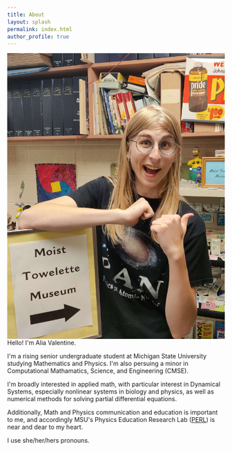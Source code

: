 ```yaml
---
title: About
layout: splash
permalink: index.html
author_profile: true
---
```


<img style="float: right;" align="left" src="./assets/images/av_1.jpg" alt="Alia" style="width:500px;height:610px;"/>


Hello! I'm Alia Valentine.

I'm a rising senior undergraduate student at Michigan State University studying Mathematics and Physics. I'm also persuing a minor in Computational Mathamatics, Science, and Engineering (CMSE). 

I'm broadly interested in applied math, with particular interest in Dynamical Systems, especially nonlinear systems in biology and physics, as well as numerical methods for solving partial differential equations. 

Additionally, Math and Physics communication and education is important to me, and accordingly MSU's Physics Education Research Lab ([PERL](https://perl.natsci.msu.edu/)) is near and dear to my heart.

 I use she/her/hers pronouns.
